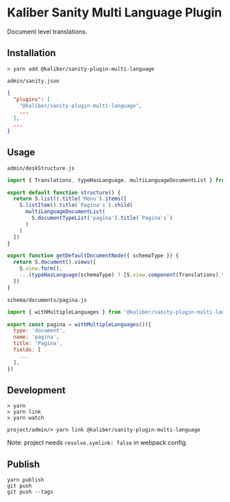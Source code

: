 # Kaliber Sanity Multi Language Plugin

Document level translations.

## Installation

```
> yarn add @kaliber/sanity-plugin-multi-language
```

`admin/sanity.json`

```json
{
  "plugins": [
    "@kaliber/sanity-plugin-multi-language",
    ...
  ],
  ...
}
```

## Usage

`admin/deskStructure.js`

```js
import { Translations, typeHasLanguage, multiLanguageDocumentList } from '@kaliber/sanity-plugin-multi-language'

export default function structure() {
  return S.list().title('Menu').items([
    S.listItem().title(`Pagina's`).child(
      multiLanguageDocumentList(
        S.documentTypeList('pagina').title(`Pagina's`)
      )
    )
  ])
}

export function getDefaultDocumentNode({ schemaType }) {
  return S.document().views([
    S.view.form(),
    ...(typeHasLanguage(schemaType) ? [S.view.component(Translations).title('Vertalingen')] : [])
  ])
}
```

`schema/documents/pagina.js`

```js
import { withMultipleLanguages } from '@kaliber/sanity-plugin-multi-language'

export const pagina = withMultipleLanguages()({
  type: 'document',
  name: 'pagina',
  title: 'Pagina',
  fields: [
    ...
  ],
})
```

## Development

```
> yarn
> yarn link
> yarn watch
```

```
project/admin/> yarn link @kaliber/sanity-plugin-multi-language
```

Note: project needs `resolve.symlink: false` in webpack config.

## Publish

```
yarn publish
git push
git push --tags
```
